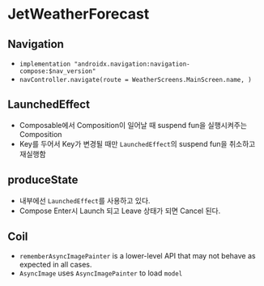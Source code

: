 # JetWeatherForecast

## Navigation
- `implementation "androidx.navigation:navigation-compose:$nav_version"`
- `navController.navigate(route = WeatherScreens.MainScreen.name, )`

## LaunchedEffect
- Composable에서 Composition이 일어날 때 suspend fun을 실행시켜주는 Composition
- Key를 두어서 Key가 변경될 때만 `LaunchedEffect`의 suspend fun을 취소하고 재실행함

## produceState
- 내부에선 `LaunchedEffect`를 사용하고 있다.
- Compose Enter시 Launch 되고 Leave 상태가 되면 Cancel 된다.

## Coil
- `rememberAsyncImagePainter` is a lower-level API that may not behave as expected in all cases.
- `AsyncImage` uses `AsyncImagePainter` to load `model`
